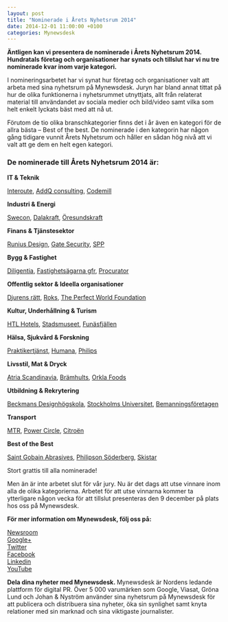 ```yaml
---
layout: post
title: "Nominerade i Årets Nyhetsrum 2014"
date: 2014-12-01 11:00:00 +0100
categories: Mynewsdesk
---
```

 <div class='clearfix'><p><strong>Äntligen kan vi presentera de nominerade i Årets Nyhetsrum 2014. Hundratals företag och organisationer har synats och tillslut har vi nu tre nominerade kvar inom varje kategori.</strong></p><p>I nomineringsarbetet har vi synat hur företag och organisationer valt att arbeta med sina nyhetsrum på Mynewsdesk. Juryn har bland annat tittat på hur de olika funktionerna i nyhetsrummet utnyttjats, allt från relaterat material till användandet av sociala medier och bild/video&nbsp;samt vilka som helt enkelt lyckats bäst med att nå ut.</p><p>Förutom de tio olika branschkategorier finns det i år även en kategori för de allra bästa – Best of the best. De nominerade i den kategorin har någon gång tidigare vunnit Årets Nyhetsrum och håller en sådan hög nivå att vi valt att ge dem en helt egen kategori.</p><h3><strong>De nominerade till Årets Nyhetsrum 2014 är:</strong></h3><p><strong>IT & Teknik</strong></p><p><a href="http://www.mynewsdesk.com/se/interoute">Interoute</a>,&nbsp;<a href="http://www.mynewsdesk.com/se/addq">AddQ consulting</a>,&nbsp;<a href="http://www.mynewsdesk.com/se/codemill">Codemill</a></p><p><strong>Industri & Energi</strong></p><p><a href="http://www.mynewsdesk.com/se/swecon">Swecon</a>,&nbsp;<a href="http://www.mynewsdesk.com/se/dalakraft">Dalakraft</a>,&nbsp;<a href="http://www.mynewsdesk.com/se/oresundskraft">Öresundskraft</a></p><p><strong>Finans & Tjänstesektor</strong></p><p><a href="http://www.mynewsdesk.com/se/runiusdesign">Runius Design</a>,&nbsp;<a href="http://www.mynewsdesk.com/se/gate_security_ab">Gate Security</a>,&nbsp;<a href="http://www.mynewsdesk.com/se/spp-livfoersaekring">SPP</a></p><p><strong>Bygg & Fastighet</strong></p><p><a href="http://www.mynewsdesk.com/se/diligentia">Diligentia</a>,&nbsp;<a href="http://www.mynewsdesk.com/se/fastighetsaegarna-goeteborg-foersta-regionen">Fastighetsägarna gfr</a>,&nbsp;<a href="http://www.mynewsdesk.com/se/procurator">Procurator</a></p><p><strong>Offentlig sektor & Ideella organisationer</strong></p><p><a href="http://www.mynewsdesk.com/se/djurens_ratt">Djurens rätt</a>,&nbsp;<a href="http://www.mynewsdesk.com/se/roks">Roks</a>,&nbsp;<a href="http://www.mynewsdesk.com/se/the-perfect-world-foundation">The Perfect World Foundation</a></p><p><strong>Kultur, Underhållning & Turism</strong></p><p><a href="http://www.mynewsdesk.com/se/htl-sweden-ab">HTL Hotels</a>,&nbsp;<a href="http://www.mynewsdesk.com/se/stadsmuseet">Stadsmuseet</a>,&nbsp;<a href="http://www.mynewsdesk.com/se/funasfjallen">Funäsfjällen</a></p><p><strong>Hälsa, Sjukvård & Forskning</strong></p><p><a href="http://www.mynewsdesk.com/se/praktikertjanst">Praktikertjänst</a>,&nbsp;<a href="http://www.mynewsdesk.com/se/humana">Humana</a>,&nbsp;<a href="http://www.mynewsdesk.com/se/philips">Philips</a></p><p><strong>Livsstil, Mat & Dryck</strong></p><p><a href="http://www.mynewsdesk.com/se/atria-scandinavia">Atria Scandinavia</a>,&nbsp;<a href="http://www.mynewsdesk.com/se/bramhults">Brämhults</a>,&nbsp;<a href="http://www.mynewsdesk.com/se/orklafoods">Orkla Foods</a></p><p><strong>Utbildning & Rekrytering</strong></p><p><a href="http://www.mynewsdesk.com/se/beckmans_designhogskola">Beckmans Designhögskola</a>,&nbsp;<a href="http://www.mynewsdesk.com/se/su">Stockholms Universitet</a>,&nbsp;<a href="http://www.mynewsdesk.com/se/bemanningsforetagen">Bemanningsföretagen</a></p><p><strong>Transport</strong></p><p><a href="http://www.mynewsdesk.com/se/mtr">MTR</a>,&nbsp;<a href="http://www.mynewsdesk.com/se/power-circle-ab">Power Circle</a>,&nbsp;<a href="http://www.mynewsdesk.com/se/citroen_sverige">Citroën</a></p><p><strong>Best of the&nbsp;Best</strong></p><p><a href="http://www.mynewsdesk.com/se/saint-gobain_abrasives_ab">Saint Gobain Abrasives</a>,&nbsp;<a href="http://www.mynewsdesk.com/se/philipson___soderberg_ab">Philipson Söderberg</a>,&nbsp;<a href="http://www.mynewsdesk.com/se/skistar_ab">Skistar</a></p><p>Stort grattis till alla nominerade!</p><p>Men än är inte arbetet slut för vår jury. Nu är det dags att utse vinnare inom alla de olika kategorierna. Arbetet för att utse vinnarna kommer ta ytterligare någon vecka för att tillslut presenteras den 9 december på plats hos oss på Mynewsdesk.</p></div>
<div class='boilerplate'><p><strong>För mer information om Mynewsdesk, följ oss på:</strong></p><p><a href="/newsdesk">Newsroom</a><a href="http://twitter.com/#!/mynewsdesk_se"><br> </a><a href="https://plus.google.com/u/0/104884420513900925138">Google+</a><a href="http://twitter.com/#!/mynewsdesk_se"><br></a><a href="http://twitter.com/#!/mynewsdesk_se">Twitter</a><br><a href="https://www.facebook.com/MynewsdeskSE">Facebook</a><br><a href="http://www.linkedin.com/company/mynewsdesk">Linkedin</a><br><a href="http://www.youtube.com/user/mynewsdesk">YouTube</a></p><p><strong>Dela dina nyheter med Mynewsdesk.&nbsp;</strong>Mynewsdesk är Nordens ledande plattform för digital PR. Över 5 000 varumärken som Google, Viasat, Gröna Lund och Johan & Nyström använder sina nyhetsrum på Mynewsdesk för att publicera och distribuera sina nyheter, öka sin synlighet samt knyta relationer med sin marknad och sina viktigaste journalister.</p></div>
